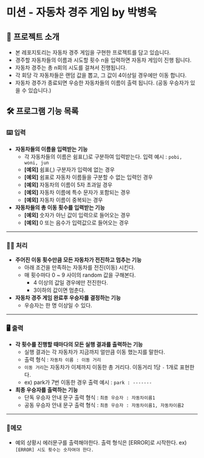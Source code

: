 # 미션 - 자동차 경주 게임 by 박병욱

## 📃 프로젝트 소개

- 본 레포지토리는 자동차 경주 게임을 구현한 프로젝트를 담고 있습니다.  
- 경주할 자동차들의 이름과 시도할 횟수 n을 입력하면 자동차 게임이 진행 됩니다.
- 자동차 경주는 총 n회의 시도를 걸쳐서 진행됩니다.
- 각 회당 각 자동차들은 랜덤 값을 뽑고, 그 값이 4이상일 경우에만 이동 합니다.
- 자동차 경주가 종료되면 우승한 자동차들의 이름이 출력 됩니다. (공동 우승자가 있을 수 있습니다.)



## 🛠️ 프로그램 기능 목록

### ⌨️ 입력

- **자동차들의 이름을 입력받는 기능**
  - 각 자동차들의 이름은 쉼표(,)로 구분하여 입력받는다.  입력 예시 :  `pobi, woni, jun` 
  - **[예외]** 쉼표(,) 구분자가 입력에 없는 경우
  - **[예외]** 쉼표로 자동차 이름들을 구분할 수 없는 입력인 경우
  - **[예외]** 자동차의 이름이 5자 초과일 경우 
  - **[예외]** 자동차 이름에 특수 문자가 포함되는 경우
  - **[예외]** 자동차 이름이 중복되는 경우 
- **자동차들의 총 이동 횟수를 입력받는 기능**
  - **[예외]** 숫자가 아닌 값이 입력으로 들어오는 경우
  - **[예외]** 0 또는 음수가 입력값으로 들어오는 경우

------

### 👨‍💻 처리

- **주어진 이동 횟수만큼 모든 자동차가 전진하고 멈추는 기능**
  - 아래 조건을 만족하는 자동차를 전진(이동) 시킨다.
  - 매 횟수마다 0 ~ 9 사이의 random 값을 구해본다.
    - 4 이상의 값일 경우에만 전진한다.
    - 3이하의 값이면 멈춘다.
- **자동차 경주 게임 완료후 우승자를 결정하는 기능**
  - 우승자는 한 명 이상일 수 있다. 

------

### 🖥️ 출력 

- **각 횟수를 진행할 때마다의 모든 실행 결과를 출력하는 기능**
  - 실행 결과는 각 자동차가 지금까지 얼만큼 이동 했는지를 말한다. 
  - 출력 형식 :  `자동차 이름 : 이동 거리`
  - `이동 거리`는 자동차가 이제까지 이동한 총 거리다. 이동거리 1당 `-` 1개로 표현한다.
  - ex) park가 7번 이동한 경우 출력 예시 : `park : -------` 
- **최종 우승자를 출력하는 기능**
  - 단독 우승자 안내 문구 출력 형식 : `최종 우승자 : 자동차이름1`
  - 공동 우승자 안내 문구 출력 형식 :  `최종 우승자 : 자동차이름1, 자동차이름2`

------

### 📝메모

- 예외 상황시 에러문구를 출력해야한다. 출력 형식은 [ERROR]로 시작한다. ex) `[ERROR] 시도 횟수는 숫자여야 한다.`
